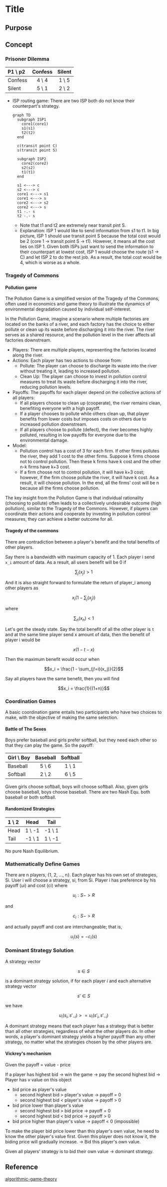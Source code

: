 # Title

## Purpose

## Concept

### Prisoner Dilemma

| P1 \ p2 | Confess | Silent |
| :---  | :----: | :---: |
| Confess | 4 \ 4 | 1 \ 5 |
| Silent | 5 \ 1 | 2 \ 2 |

* ISP routing game: There are two ISP both do not know their counterpart's strategy. 
  ```mermaid
  graph TD
    subgraph ISP1
      core1(core1)
      s1(s1)
      t2(t2)
    end

    c(transit point C)
    s(transit point S)

    subgraph ISP2
      core2(core2)
      s2(s2)
      t1(t1)
    end
    
    s1 <---> c
    s2 <---> c
    core1 <---> s1
    core1 <---> s
    core2 <---> s2
    core2 <---> s
    t1 -.- s
    t2 -.- s
  ```
  * Note that t1 and t2 are extremely near transit pint S.
  * Explanation: ISP 1 would like to send information from s1 to t1. In big picture, ISP 1 should use transit point S because the total cost would be 2 (core 1 -> transit point S -> t1). However, it means all the cost lies on ISP 1. Given both ISPs just want to send the information to their counterpart at lowest cost, ISP 1 would choose the route (s1 -> C) and let ISP 2 to do the rest job. As a result, the total cost would be 4, which is worse as a whole.

### Tragedy of Commons

#### Pollution game

The Pollution Game is a simplified version of the Tragedy of the Commons, often used in economics and game theory to illustrate the dynamics of environmental degradation caused by individual self-interest.

In the Pollution Game, imagine a scenario where multiple factories are located on the banks of a river, and each factory has the choice to either pollute or clean up its waste before discharging it into the river. The river serves as a shared resource, and the pollution level in the river affects all factories downstream.

* Players: There are multiple players, representing the factories located along the river.
* Actions: Each player has two actions to choose from:
  * Pollute: The player can choose to discharge its waste into the river without treating it, leading to increased pollution.
  * Clean Up: The player can choose to invest in pollution control measures to treat its waste before discharging it into the river, reducing pollution levels.
* Payoffs: The payoffs for each player depend on the collective actions of all players:
  * If all players choose to clean up (cooperate), the river remains clean, benefiting everyone with a high payoff.
  * If a player chooses to pollute while others clean up, that player benefits from lower costs but imposes costs on others due to increased pollution downstream.
  * If all players choose to pollute (defect), the river becomes highly polluted, resulting in low payoffs for everyone due to the environmental damage.
* Model:
  * Pollution control has a cost of 3 for each firm. If other firms pollutes the river, they add 1 cost to the other firms. Suppose k firms choose not to control pollution. Then these k firms have k cost and the other n-k firms have k+3 cost.
  * If a firm choose not to control pollution, it will have k+3 cost; however, if the firm choose pollute the river, it will have k cost. As a result, it will choose pollution. In the end, all the firms' cost will be n because all the firms choose pollution.

The key insight from the Pollution Game is that individual rationality (choosing to pollute) often leads to a collectively undesirable outcome (high pollution), similar to the Tragedy of the Commons. However, if players can coordinate their actions and cooperate by investing in pollution control measures, they can achieve a better outcome for all.

#### Tragedy of the commons

There are contradiction between a player's benefit and the total benefits of other players.

Say there is a bandwidth with maximum capacity of 1. Each player i send `x_i` amount of data. As a result, all users benefit will be 0 if

$$\sum_j(x_j) > 1$$

And it is also straight forward to formulate the return of player_i among other players as

$$x_i(1 - \sum_j(x_j))$$

where

$$\sum_n(x_n) < 1$$

Let's get the steady state. Say the total benefit of all the other player is `t` and at the same time player send x amount of data, then the benefit of player i would be

$$x(1 - t - x)$$

Then the maximum benefit would occur when

$$x_i = \frac{1 - \sum_(j!=i)(x_j)}{2}$$

Say all players have the same benefit, then you will find

$$x_i = \frac{1}{(1+n)}$$

### Coordination Games

A basic coordination game entails two participants who have two choices to make, with the objective of making the same selection.

#### Battle of The Sexes

Boys prefer baseball and girls prefer softball, but they need each other so that they can play the game. So the payoff:

| Girl \ Boy | Baseball | Softball |
| :---  | :----: | :---: |
| Baseball | 5 \ 6 | 1 \ 1 |
| Softball | 2 \ 2 | 6 \ 5 |

Given girls choose softball, boys will choose softball. Also, given girls choose baseball, boys choose baseball. There are two Nash Equ. both baseball or both softball.

#### Randomized Strategies

| 1 \ 2 | Head | Tail |
| :---  | :----: | :---: |
| Head | 1 \ -1 | -1 \ 1 |
| Tail | -1 \ 1 | 1 \ -1 |

No pure Nash Equilibrium.

### Mathematically Define Games

There are n players, {1, 2, ..., n}. Each player has his own set of strategies, Si. User i will choose a strategy, si, from Si. Player i has preference by his payoff (ui) and cost (ci) where

$$u_i: S -> R$$

and

$$c_i: S -> R$$

and actually payoff and cost are interchangeable; that is,

$$u_i(s) = -c_i(s)$$

### Dominant Strategy Solution

A strategy vector

$$s \in S$$

is a dominant strategy solution, if for each player $i$ and each alternative strategy vector

$$s' \in S$$

we have

$$u_i(s_i, s'_{-i}) >= u_i(s'_i, s'_{-i})$$

A dominant strategy means that each player has a strategy that is better than all other strategies, regardless of what the other players do. In other words, a player's dominant strategy yields a higher payoff than any other strategy, no matter what the strategies chosen by the other players are.

#### Vickrey's mechanism

Given the payoff = value - price

If a player has highest bid -> win the game -> pay the second highest bid -> Player has $v$ value on this object

* bid price as player's value
  * second highest bid > player's value -> payoff = 0
  * second highest bid < player's value -> payoff > 0
* bid price lower than player's value
  * second highest bid > bid price -> payoff = 0
  * second highest bid < bid price -> payoff > 0
* bid price higher than player's value -> payoff < 0 (impossible)

To make the player bid price lower than this player's own value, he need to know the other player's value first. Given this player does not know it, the biding price will gradually increase. -> Bid this player's own value.

Given all players' strategy is to bid their own value -> dominant strategy.

## Reference

[algorithmic-game-theory](https://www.cs.cmu.edu/~sandholm/cs15-892F13/algorithmic-game-theory.pdf)
